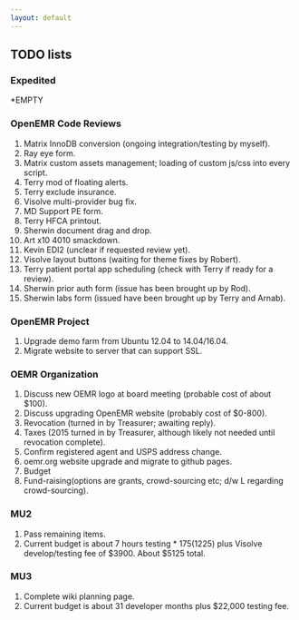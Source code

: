 ```yaml
---
layout: default
---
```

## TODO lists

### Expedited
*EMPTY

### OpenEMR Code Reviews
1. Matrix InnoDB conversion (ongoing integration/testing by myself).
1. Ray eye form.
1. Matrix custom assets management; loading of custom js/css into every script.
1. Terry mod of floating alerts.
1. Terry exclude insurance.
1. Visolve multi-provider bug fix.
1. MD Support PE form.
1. Terry HFCA printout.
1. Sherwin document drag and drop.
1. Art x10 4010 smackdown.
1. Kevin EDI2 (unclear if requested review yet).
1. Visolve layout buttons (waiting for theme fixes by Robert).
1. Terry patient portal app scheduling (check with Terry if ready for a review).
1. Sherwin prior auth form (issue has been brought up by Rod).
1. Sherwin labs form (issued have been brought up by Terry and Arnab).

### OpenEMR Project
1. Upgrade demo farm from Ubuntu 12.04 to 14.04/16.04.
1. Migrate website to server that can support SSL.

### OEMR Organization
1. Discuss new OEMR logo at board meeting (probable cost of about $100).
1. Discuss upgrading OpenEMR website (probably cost of $0-800).
1. Revocation (turned in by Treasurer; awaiting reply).
1. Taxes (2015 turned in by Treasurer, although likely not needed until revocation complete).
1. Confirm registered agent and USPS address change.
1. oemr.org website upgrade and migrate to github pages.
1. Budget
1. Fund-raising(options are grants, crowd-sourcing etc; d/w L regarding crowd-sourcing).

### MU2
1. Pass remaining items.
1. Current budget is about 7 hours testing * $175 ($1225) plus Visolve develop/testing fee of $3900. About $5125 total.

### MU3
1. Complete wiki planning page.
1. Current budget is about 31 developer months plus $22,000 testing fee. 

